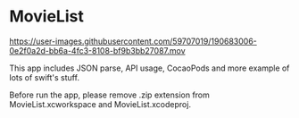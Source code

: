 # MovieList


https://user-images.githubusercontent.com/59707019/190683006-0e2f0a2d-bb6a-4fc3-8108-bf9b3bb27087.mov


This app includes JSON parse, API usage, CocaoPods and more example of lots of swift's stuff.

Before run the app, please remove .zip extension from MovieList.xcworkspace and MovieList.xcodeproj.
